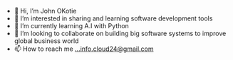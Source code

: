 - 👋 Hi, I’m John OKotie
- 👀 I’m interested in sharing and learning software development tools
- 🌱 I’m currently learning A.I with Python
- 💞️ I’m looking to collaborate on building big software systems to improve global business world
- 📫 How to reach me ...info.cloud24@gmail.com

<!---
mike77-tega/mike77-tega is a ✨ special ✨ repository because its `README.md` (this file) appears on your GitHub profile.
You can click the Preview link to take a look at your changes.
--->
